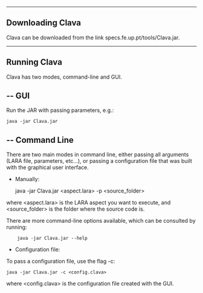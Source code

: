 -----
Downloading Clava
-----

Clava can be downloaded from the link specs.fe.up.pt/tools/Clava.jar.


-----
Running Clava
-----

Clava has two modes, command-line and GUI.

--
GUI
--

Run the JAR with passing parameters, e.g.:

	java -jar Clava.jar


--
Command Line
--

There are two main modes in command line, either passing all arguments (LARA file, parameters, etc...), or passing a configuration file that was built with the graphical user interface.



- Manually:

	java -jar Clava.jar <aspect.lara> -p <source_folder>

where <aspect.lara> is the LARA aspect you want to execute, and <source_folder> is the folder where the source code is.


There are more command-line options available, which can be consulted by running:

		java -jar Clava.jar --help


		
- Configuration file:

To pass a configuration file, use the flag -c:

	java -jar Clava.jar -c <config.clava>

where <config.clava> is the configuration file created with the GUI.

